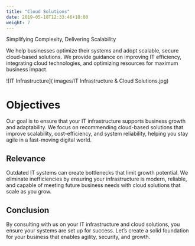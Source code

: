 ```yaml
---
title: "Cloud Solutions"
date: 2019-05-18T12:33:46+10:00
weight: 7
---
```


Simplifying Complexity, Delivering Scalability
<!--more-->

We help businesses optimize their systems and adopt scalable, secure cloud-based solutions. We provide guidance on improving IT efficiency, integrating cloud technologies, and optimizing resources for maximum business impact.

![IT Infrastructure]( images/IT Infrastructure & Cloud Solutions.jpg)

# Objectives

Our goal is to ensure that your IT infrastructure supports business growth and adaptability. We focus on recommending cloud-based solutions that improve scalability, cost-efficiency, and system reliability, helping you stay agile in a fast-moving digital world.

## Relevance

Outdated IT systems can create bottlenecks that limit growth potential. We eliminate inefficiencies by ensuring your infrastructure is modern, reliable, and capable of meeting future business needs with cloud solutions that scale as you grow.

## Conclusion

By consulting with us on your IT infrastructure and cloud solutions, you ensure your systems are set up for success. Let’s create a solid foundation for your business that enables agility, security, and growth.